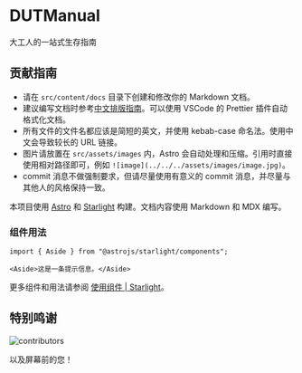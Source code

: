 # DUTManual

大工人的一站式生存指南

## 贡献指南

- 请在 `src/content/docs` 目录下创建和修改你的 Markdown 文档。
- 建议编写文档时参考[中文排版指南](https://github.com/aaranxu/chinese-copywriting-guidelines)。可以使用 VSCode 的 Prettier 插件自动格式化文档。
- 所有文件的文件名都应该是简短的英文，并使用 kebab-case 命名法。使用中文会导致较长的 URL 链接。
- 图片请放置在 `src/assets/images` 内，Astro 会自动处理和压缩。引用时直接使用相对路径即可，例如 `![image](../../../assets/images/image.jpg)`。
- commit 消息不做强制要求，但请尽量使用有意义的 commit 消息，并尽量与其他人的风格保持一致。

本项目使用 [Astro](https://astro.build) 和 [Starlight](https://starlight.astro.build) 构建。文档内容使用 Markdown 和 MDX 编写。

### 组件用法

```mdx
import { Aside } from "@astrojs/starlight/components";

<Aside>这是一条提示信息。</Aside>
```

更多组件和用法请参阅 [使用组件 | Starlight](https://starlight.astro.build/zh-cn/components/using-components/)。

## 特别鸣谢

![contributors](https://contrib.rocks/image?repo=NAOSI-DLUT/dut-manual)

以及屏幕前的您！
